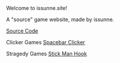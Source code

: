 <!DOCTYPE html>
 <html>
  



 <body>
 Welcome to issunne.site!
<p>A "source" game website, made by issunne.</p>
 <a href="https://github.com/issunnne/issunne.git">Source Code</a> 

 Clicker Games
<a href="spacebarclicker.html">Spacebar Clicker</a> 

Stragedy Games
<a href="spacebarclicker.html">Stick Man Hook</a> 

 

  
 </body>
 </html>

